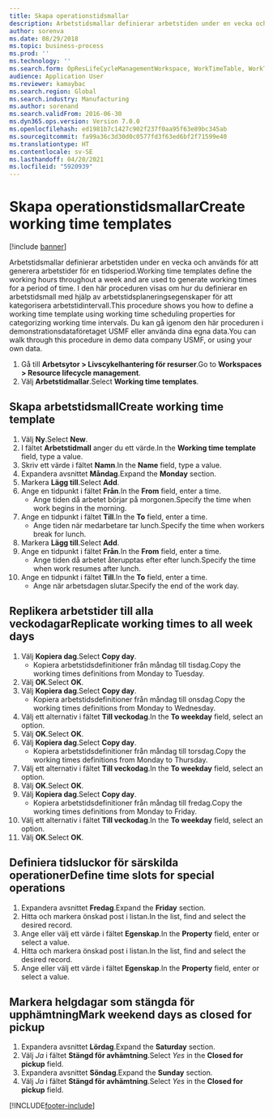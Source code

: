 ```yaml
---
title: Skapa operationstidsmallar
description: Arbetstidsmallar definierar arbetstiden under en vecka och används för att generera arbetstider för en tidsperiod.
author: sorenva
ms.date: 08/29/2018
ms.topic: business-process
ms.prod: ''
ms.technology: ''
ms.search.form: OpResLifeCycleManagementWorkspace, WorkTimeTable, WorkTimeCopyDayDialog, WorkPeriodTemplate
audience: Application User
ms.reviewer: kamaybac
ms.search.region: Global
ms.search.industry: Manufacturing
ms.author: sorenand
ms.search.validFrom: 2016-06-30
ms.dyn365.ops.version: Version 7.0.0
ms.openlocfilehash: ed1981b7c1427c902f237f0aa95f63e89bc345ab
ms.sourcegitcommit: fa99a36c3d30d0c0577fd3f63ed6bf2f71599e40
ms.translationtype: HT
ms.contentlocale: sv-SE
ms.lasthandoff: 04/20/2021
ms.locfileid: "5920939"
---
```

# <a name="create-working-time-templates"></a><span data-ttu-id="97f17-103">Skapa operationstidsmallar</span><span class="sxs-lookup"><span data-stu-id="97f17-103">Create working time templates</span></span>

[!include [banner](../../includes/banner.md)]

<span data-ttu-id="97f17-104">Arbetstidsmallar definierar arbetstiden under en vecka och används för att generera arbetstider för en tidsperiod.</span><span class="sxs-lookup"><span data-stu-id="97f17-104">Working time templates define the working hours throughout a week and are used to generate working times for a period of time.</span></span> <span data-ttu-id="97f17-105">I den här proceduren visas om hur du definierar en arbetstidsmall med hjälp av arbetstidsplaneringsegenskaper för att kategorisera arbetstidintervall.</span><span class="sxs-lookup"><span data-stu-id="97f17-105">This procedure shows you how to define a working time template using working time scheduling properties for categorizing working time intervals.</span></span> <span data-ttu-id="97f17-106">Du kan gå igenom den här proceduren i demonstrationsdataföretaget USMF eller använda dina egna data.</span><span class="sxs-lookup"><span data-stu-id="97f17-106">You can walk through this procedure in demo data company USMF, or using your own data.</span></span>

1. <span data-ttu-id="97f17-107">Gå till **Arbetsytor > Livscykelhantering för resurser**.</span><span class="sxs-lookup"><span data-stu-id="97f17-107">Go to **Workspaces > Resource lifecycle management**.</span></span>
1. <span data-ttu-id="97f17-108">Välj **Arbetstidmallar**.</span><span class="sxs-lookup"><span data-stu-id="97f17-108">Select **Working time templates**.</span></span>

## <a name="create-working-time-template"></a><span data-ttu-id="97f17-109">Skapa arbetstidsmall</span><span class="sxs-lookup"><span data-stu-id="97f17-109">Create working time template</span></span>

1. <span data-ttu-id="97f17-110">Välj **Ny**.</span><span class="sxs-lookup"><span data-stu-id="97f17-110">Select **New**.</span></span>
1. <span data-ttu-id="97f17-111">I fältet **Arbetstidmall** anger du ett värde.</span><span class="sxs-lookup"><span data-stu-id="97f17-111">In the **Working time template** field, type a value.</span></span>
1. <span data-ttu-id="97f17-112">Skriv ett värde i fältet **Namn**.</span><span class="sxs-lookup"><span data-stu-id="97f17-112">In the **Name** field, type a value.</span></span>
1. <span data-ttu-id="97f17-113">Expandera avsnittet **Måndag**.</span><span class="sxs-lookup"><span data-stu-id="97f17-113">Expand the **Monday** section.</span></span>
1. <span data-ttu-id="97f17-114">Markera **Lägg till**.</span><span class="sxs-lookup"><span data-stu-id="97f17-114">Select **Add**.</span></span>
1. <span data-ttu-id="97f17-115">Ange en tidpunkt i fältet **Från**.</span><span class="sxs-lookup"><span data-stu-id="97f17-115">In the **From** field, enter a time.</span></span>
    * <span data-ttu-id="97f17-116">Ange tiden då arbetet börjar på morgonen.</span><span class="sxs-lookup"><span data-stu-id="97f17-116">Specify the time when work begins in the morning.</span></span>  
1. <span data-ttu-id="97f17-117">Ange en tidpunkt i fältet **Till**.</span><span class="sxs-lookup"><span data-stu-id="97f17-117">In the **To** field, enter a time.</span></span>
    * <span data-ttu-id="97f17-118">Ange tiden när medarbetare tar lunch.</span><span class="sxs-lookup"><span data-stu-id="97f17-118">Specify the time when workers break for lunch.</span></span>  
1. <span data-ttu-id="97f17-119">Markera **Lägg till**.</span><span class="sxs-lookup"><span data-stu-id="97f17-119">Select **Add**.</span></span>
1. <span data-ttu-id="97f17-120">Ange en tidpunkt i fältet **Från**.</span><span class="sxs-lookup"><span data-stu-id="97f17-120">In the **From** field, enter a time.</span></span>
    * <span data-ttu-id="97f17-121">Ange tiden då arbetet återupptas efter efter lunch.</span><span class="sxs-lookup"><span data-stu-id="97f17-121">Specify the time when work resumes after lunch.</span></span>  
1. <span data-ttu-id="97f17-122">Ange en tidpunkt i fältet **Till**.</span><span class="sxs-lookup"><span data-stu-id="97f17-122">In the **To** field, enter a time.</span></span>
    * <span data-ttu-id="97f17-123">Ange när arbetsdagen slutar.</span><span class="sxs-lookup"><span data-stu-id="97f17-123">Specify the end of the work day.</span></span>  

## <a name="replicate-working-times-to-all-week-days"></a><span data-ttu-id="97f17-124">Replikera arbetstider till alla veckodagar</span><span class="sxs-lookup"><span data-stu-id="97f17-124">Replicate working times to all week days</span></span>

1. <span data-ttu-id="97f17-125">Välj **Kopiera dag**.</span><span class="sxs-lookup"><span data-stu-id="97f17-125">Select **Copy day**.</span></span>
    * <span data-ttu-id="97f17-126">Kopiera arbetstidsdefinitioner från måndag till tisdag.</span><span class="sxs-lookup"><span data-stu-id="97f17-126">Copy the working times definitions from Monday to Tuesday.</span></span>  
1. <span data-ttu-id="97f17-127">Välj **OK**.</span><span class="sxs-lookup"><span data-stu-id="97f17-127">Select **OK**.</span></span>
1. <span data-ttu-id="97f17-128">Välj **Kopiera dag**.</span><span class="sxs-lookup"><span data-stu-id="97f17-128">Select **Copy day**.</span></span>
    * <span data-ttu-id="97f17-129">Kopiera arbetstidsdefinitioner från måndag till onsdag.</span><span class="sxs-lookup"><span data-stu-id="97f17-129">Copy the working times definitions from Monday to Wednesday.</span></span>  
1. <span data-ttu-id="97f17-130">Välj ett alternativ i fältet **Till veckodag**.</span><span class="sxs-lookup"><span data-stu-id="97f17-130">In the **To weekday** field, select an option.</span></span>
1. <span data-ttu-id="97f17-131">Välj **OK**.</span><span class="sxs-lookup"><span data-stu-id="97f17-131">Select **OK**.</span></span>
1. <span data-ttu-id="97f17-132">Välj **Kopiera dag**.</span><span class="sxs-lookup"><span data-stu-id="97f17-132">Select **Copy day**.</span></span>
    * <span data-ttu-id="97f17-133">Kopiera arbetstidsdefinitioner från måndag till torsdag.</span><span class="sxs-lookup"><span data-stu-id="97f17-133">Copy the working times definitions from Monday to Thursday.</span></span>  
1. <span data-ttu-id="97f17-134">Välj ett alternativ i fältet **Till veckodag**.</span><span class="sxs-lookup"><span data-stu-id="97f17-134">In the **To weekday** field, select an option.</span></span>
1. <span data-ttu-id="97f17-135">Välj **OK**.</span><span class="sxs-lookup"><span data-stu-id="97f17-135">Select **OK**.</span></span>
1. <span data-ttu-id="97f17-136">Välj **Kopiera dag**.</span><span class="sxs-lookup"><span data-stu-id="97f17-136">Select **Copy day**.</span></span>
    * <span data-ttu-id="97f17-137">Kopiera arbetstidsdefinitioner från måndag till fredag.</span><span class="sxs-lookup"><span data-stu-id="97f17-137">Copy the working times definitions from Monday to Friday.</span></span>  
1. <span data-ttu-id="97f17-138">Välj ett alternativ i fältet **Till veckodag**.</span><span class="sxs-lookup"><span data-stu-id="97f17-138">In the **To weekday** field, select an option.</span></span>
1. <span data-ttu-id="97f17-139">Välj **OK**.</span><span class="sxs-lookup"><span data-stu-id="97f17-139">Select **OK**.</span></span>

## <a name="define-time-slots-for-special-operations"></a><span data-ttu-id="97f17-140">Definiera tidsluckor för särskilda operationer</span><span class="sxs-lookup"><span data-stu-id="97f17-140">Define time slots for special operations</span></span>

1. <span data-ttu-id="97f17-141">Expandera avsnittet **Fredag**.</span><span class="sxs-lookup"><span data-stu-id="97f17-141">Expand the **Friday** section.</span></span>
1. <span data-ttu-id="97f17-142">Hitta och markera önskad post i listan.</span><span class="sxs-lookup"><span data-stu-id="97f17-142">In the list, find and select the desired record.</span></span>
1. <span data-ttu-id="97f17-143">Ange eller välj ett värde i fältet **Egenskap**.</span><span class="sxs-lookup"><span data-stu-id="97f17-143">In the **Property** field, enter or select a value.</span></span>
1. <span data-ttu-id="97f17-144">Hitta och markera önskad post i listan.</span><span class="sxs-lookup"><span data-stu-id="97f17-144">In the list, find and select the desired record.</span></span>
1. <span data-ttu-id="97f17-145">Ange eller välj ett värde i fältet **Egenskap**.</span><span class="sxs-lookup"><span data-stu-id="97f17-145">In the **Property** field, enter or select a value.</span></span>

## <a name="mark-weekend-days-as-closed-for-pickup"></a><span data-ttu-id="97f17-146">Markera helgdagar som stängda för upphämtning</span><span class="sxs-lookup"><span data-stu-id="97f17-146">Mark weekend days as closed for pickup</span></span>

1. <span data-ttu-id="97f17-147">Expandera avsnittet **Lördag**.</span><span class="sxs-lookup"><span data-stu-id="97f17-147">Expand the **Saturday** section.</span></span>
1. <span data-ttu-id="97f17-148">Välj *Ja* i fältet **Stängd för avhämtning**.</span><span class="sxs-lookup"><span data-stu-id="97f17-148">Select *Yes* in the **Closed for pickup** field.</span></span>
1. <span data-ttu-id="97f17-149">Expandera avsnittet **Söndag**.</span><span class="sxs-lookup"><span data-stu-id="97f17-149">Expand the **Sunday** section.</span></span>
1. <span data-ttu-id="97f17-150">Välj *Ja* i fältet **Stängd för avhämtning**.</span><span class="sxs-lookup"><span data-stu-id="97f17-150">Select *Yes* in the **Closed for pickup** field.</span></span>


[!INCLUDE[footer-include](../../../includes/footer-banner.md)]
